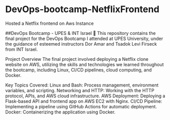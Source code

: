 # DevOps-bootcamp-NetflixFrontend
Hosted a Netflix frontend on Aws Instance


##DevOps Bootcamp - UPES & INT Israel
🚀 This repository contains the final project for the DevOps Bootcamp I attended at UPES University, under the guidance of esteemed instructors Dor Amar and Tsadok Levi Firseck from INT Israel.

Project Overview
The final project involved deploying a Netflix clone website on AWS, utilizing the skills and technologies we learned throughout the bootcamp, including Linux, CI/CD pipelines, cloud computing, and Docker.

Key Topics Covered:
Linux and Bash:
Process management, environment variables, and  scripting.
Networking and HTTP:
Working with the HTTP protocol, APIs, and AWS cloud infrastructure.
AWS Deployment:
Deploying a Flask-based API and frontend app on AWS EC2 with Nginx.
CI/CD Pipeline:
Implementing a pipeline using GitHub Actions for automatic deployment.
Docker:
Containerizing the application using Docker.
